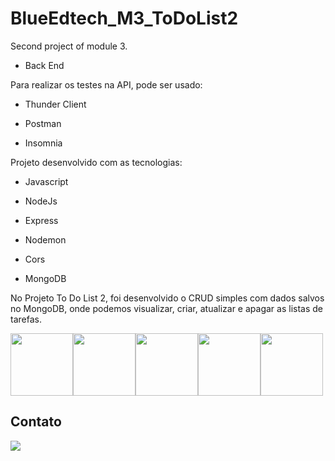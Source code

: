 # BlueEdtech_M3_ToDoList2

Second project of module 3.

+ Back End

Para realizar os testes na API, pode ser usado:

+ Thunder Client

+ Postman

+ Insomnia


Projeto desenvolvido com as tecnologias:

+ Javascript

+ NodeJs

+ Express

+ Nodemon

+ Cors

+ MongoDB

No Projeto To Do List 2, foi desenvolvido o CRUD simples com dados salvos no MongoDB, onde podemos visualizar, criar, atualizar e apagar as listas de tarefas.


<div style="display: flex; gap: 20;>

<img src="https://raw.githubusercontent.com/tomchen/stack-icons/634d5c036a2a7ca0115c94ab2ce86c7e79e01e13/logos/javascript.svg" height="100" width="100"/>

<img src="https://raw.githubusercontent.com/tomchen/stack-icons/634d5c036a2a7ca0115c94ab2ce86c7e79e01e13/logos/nodejs.svg" height="100" width="100"/>

<img src="https://raw.githubusercontent.com/tomchen/stack-icons/634d5c036a2a7ca0115c94ab2ce86c7e79e01e13/logos/express.svg" height="100" width="100"/>

<img src="https://raw.githubusercontent.com/tomchen/stack-icons/634d5c036a2a7ca0115c94ab2ce86c7e79e01e13/logos/nodemon.svg" height="100" width="100"/>

<img src="https://addons.mozilla.org/user-media/previews/full/227/227652.png?modified=1622133270" height="100" width="100"/>

<img src="https://raw.githubusercontent.com/tomchen/stack-icons/634d5c036a2a7ca0115c94ab2ce86c7e79e01e13/logos/mongodb.svg" height="100" width="100"/>

</div>


## Contato

<a href="https://www.linkedin.com/in/greg%C3%B3rio-neto-a0119b239/" target="_blank"> <img src="https://img.icons8.com/fluency/144/000000/linkedin.png"/></a>
